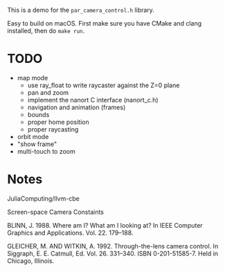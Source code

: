 This is a demo for the `par_camera_control.h` library.

Easy to build on macOS. First make sure you have CMake and clang installed, then do `make run`.

# TODO

- map mode
    - use ray_float to write raycaster against the Z=0 plane
    - pan and zoom
    - implement the nanort C interface (nanort_c.h)
    - navigation and animation (frames)
    - bounds
    - proper home position
    - proper raycasting
- orbit mode
- "show frame"
- multi-touch to zoom

# Notes

JuliaComputing/llvm-cbe

Screen-space Camera Constaints

BLINN, J. 1988. Where am I? What am I looking at? In IEEE Computer Graphics and Applications. Vol. 22.
179–188.

GLEICHER, M. AND WITKIN, A. 1992. Through-the-lens camera control. In Siggraph, E. E. Catmull, Ed.
Vol. 26. 331–340. ISBN 0-201-51585-7. Held in Chicago, Illinois.

